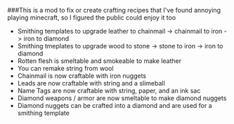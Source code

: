 ###This is a mod to fix or create crafting recipes that I've found annoying playing minecraft, so I figured the public could enjoy it too<br/>


* Smithing templates to upgrade leather to chainmail -> chainmail to iron -> iron to diamond
* Smithing tmeplates to upgrade wood to stone -> stone to iron -> iron to diamond
* Rotten flesh is smeltable and smokeable to make leather
* You can remake string from wool
* Chainmail is now craftable with iron nuggets
* Leads are now craftable with string and a slimeball
* Name Tags are now craftable with string, paper, and an ink sac
* Diamond weapons / armor are now smeltable to make diamond nuggets
* Diamond nuggets can be crafted into a diamond and are used for a smithing template
